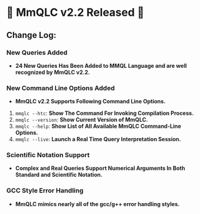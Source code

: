 # 🎉 MmQLC v2.2 Released 🎉
## Change Log:
### New Queries Added
- **24 New Queries Has Been Added to MMQL Language and are well recognized by MmQLC v2.2.**
### New Command Line Options Added
- **MmQLC v2.2 Supports Following Command Line Options.**
1. `mmqlc --htc`: **Show The Command For Invoking Compilation Process.**
2. `mmqlc --version`: **Show Current Version of MmQLC.**
3. `mmqlc --help`: **Show List of All Available MmQLC Command-Line Options.**
4. `mmqlc --live`: **Launch a Real Time Query Interpretation Session.**
### Scientific Notation Support
- **Complex and Real Queries Support Numerical Arguments In Both Standard and Scientific Notation.**
### GCC Style Error Handling
- **MmQLC mimics nearly all of the gcc/g++ error handling styles.**
